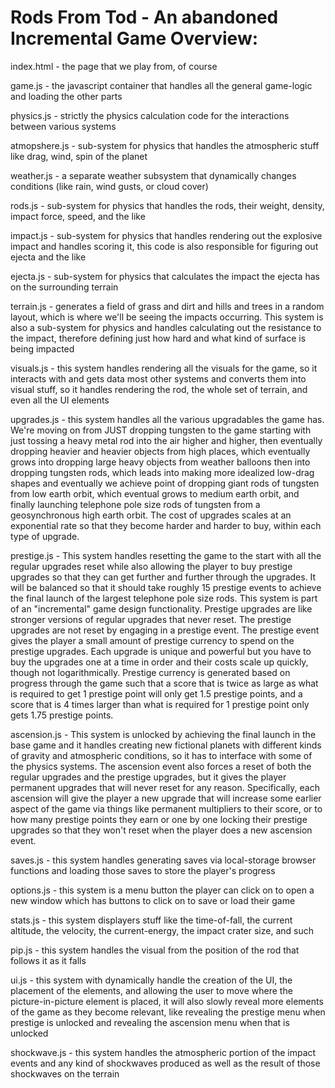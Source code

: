 # Rods From Tod - An abandoned Incremental Game Overview:

index.html - the page that we play from, of course

game.js - the javascript container that handles all the general game-logic and loading the other parts

physics.js - strictly the physics calculation code for the interactions between various systems

atmopshere.js - sub-system for physics that handles the atmospheric stuff like drag, wind, spin of the planet

weather.js - a separate weather subsystem that dynamically changes conditions (like rain, wind gusts, or cloud cover)

rods.js - sub-system for physics that handles the rods, their weight, density, impact force, speed, and the like

impact.js - sub-system for physics that handles rendering out the explosive impact and handles scoring it, this code is also responsible for figuring out ejecta and the like

ejecta.js - sub-system for physics that calculates the impact the ejecta has on the surrounding terrain

terrain.js - generates a field of grass and dirt and hills and trees in a random layout, which is where we'll be seeing the impacts occurring. This system is also a sub-system for physics and handles calculating out the resistance to the impact, therefore defining just how hard and what kind of surface is being impacted

visuals.js - this system handles rendering all the visuals for the game, so it interacts with and gets data most other systems and converts them into visual stuff, so it handles rendering the rod, the whole set of terrain, and even all the UI elements

upgrades.js - this system handles all the various upgradables the game has. We're moving on from JUST dropping tungsten to the game starting with just tossing a heavy metal rod into the air higher and higher, then eventually dropping heavier and heavier objects from high places, which eventually grows into dropping large heavy objects from weather balloons then into dropping tungsten rods, which leads into making more idealized low-drag shapes and eventually we achieve point of dropping giant rods of tungsten from low earth orbit, which eventual grows to medium earth orbit, and finally launching telephone pole size rods of tungsten from a geosynchronous high earth orbit. The cost of upgrades scales at an exponential rate so that they become harder and harder to buy, within each type of upgrade.

prestige.js - This system handles resetting the game to the start with all the regular upgrades reset while also allowing the player to buy prestige upgrades so that they can get further and further through the upgrades. It will be balanced so that it should take roughly 15 prestige events to achieve the final launch of the largest telephone pole size rods. This system is part of an "incremental" game design functionality. Prestige upgrades are like stronger versions of regular upgrades that never reset. The prestige upgrades are not reset by engaging in a prestige event. The prestige event gives the player a small amount of prestige currency to spend on the prestige upgrades. Each upgrade is unique and powerful but you have to buy the upgrades one at a time in order and their costs scale up quickly, though not logarithmically. Prestige currency is generated based on progress through the game such that a score that is twice as large as what is required to get 1 prestige point will only get 1.5 prestige points, and a score that is 4 times larger than what is required for 1 prestige point only gets 1.75 prestige points.

ascension.js - This system is unlocked by achieving the final launch in the base game and it handles creating new fictional planets with different kinds of gravity and atmospheric conditions, so it has to interface with some of the physics systems. The ascension event also forces a reset of both the regular upgrades and the prestige upgrades, but it gives the player permanent upgrades that will never reset for any reason. Specifically, each ascension will give the player a new upgrade that will increase some earlier aspect of the game via things like permanent multipliers to their score, or to how many prestige points they earn or one by one locking their prestige upgrades so that they won't reset when the player does a new ascension event.

saves.js - this system handles generating saves via local-storage browser functions and loading those saves to store the player's progress

options.js - this system is a menu button the player can click on to open a new window which has buttons to click on to save or load their game

stats.js - this system displayers stuff like the time-of-fall, the current altitude, the velocity, the current-energy, the impact crater size, and such

pip.js - this system handles the visual from the position of the rod that follows it as it falls

ui.js - this system with dynamically handle the creation of the UI, the placement of the elements, and allowing the user to move where the picture-in-picture element is placed, it will also slowly reveal more elements of the game as they become relevant, like revealing the prestige menu when prestige is unlocked and revealing the ascension menu when that is unlocked

shockwave.js - this system handles the atmospheric portion of the impact events and any kind of shockwaves produced as well as the result of those shockwaves on the terrain
